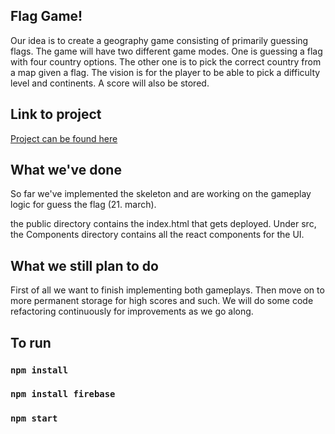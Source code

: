 ## Flag Game!

Our idea is to create a geography game consisting of primarily guessing flags. The game will have two different game modes. One is guessing a flag with four country options. The other one is to pick the correct country from a map given a flag. 
The vision is for the player to be able to pick a difficulty level and continents. 
A score will also be stored.

## Link to project

[Project can be found here](https://flagmaster-ea8b8.firebaseapp.com/ "Firebase App: Flagmaster")


## What we've done

So far we've implemented the skeleton and are working on the gameplay logic for guess the flag (21. march).

the public directory contains the index.html that gets deployed. 
Under src, the Components directory contains all the react components for the UI.


## What we still plan to do

First of all we want to finish implementing both gameplays. Then move on to more permanent storage for high scores and such. We will do some code refactoring continuously for improvements as we go along.

## To run
### `npm install`
### `npm install firebase`
### `npm start`

